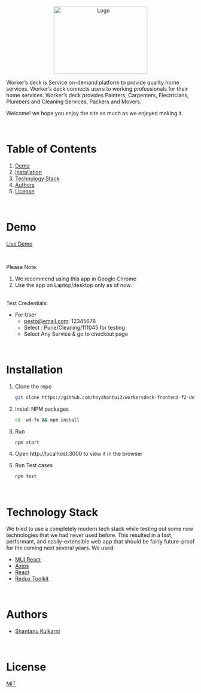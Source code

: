 <!-- PROJECT LOGO -->
<br />
<p align="center">
    <img src="https://i.ibb.co/YtWf7hG/wdlogo.png" alt="Logo" width="250" height="180" >
</p>
Worker’s deck is Service on-demand platform to provide quality home services.
Worker’s deck connects users to working professionals for their home services.
Worker’s deck provides Painters, Carpenters, Electricians, Plumbers and
Cleaning Services, Packers and Movers.


Welcome! we hope you enjoy the site as much as we enjoyed making it.
 
  
<!-- TABLE OF CONTENTS -->
<br/>

# Table of Contents

1. [Demo](#demo)
2. [Installation](#installation)
3. [Technology Stack](#technology-stack)
4. [Authors](#authors)
5. [License](#license)

<br/>

# Demo

[Live Demo](http://workersdeck-fe.s3-website.us-east-2.amazonaws.com/)

<br/>

Please Note:

1. We recommend using this app in Google Chrome
2. Use the app on Laptop/desktop only as of now.


<br/>
Test Credentials:

- For User
 	 - pesto@email.com: 12345678
 	 - Select : Pune/Cleaning/111045 for testing
     - Select Any Service & go to checkout page

<br/>

# Installation

1. Clone the repo
    ```sh
    git clone https://github.com/heyshantu13/workersdeck-frontend-f2-delta wd-fe
    ```

2. Install NPM packages
    ```sh
    cd  wd-fe && npm install
    ```
4. Run
    ```sh
    npm start
    ```
5. Open http://localhost:3000 to view it in the browser

6. Run Test cases
    ```sh
    npm test
    ```
<br/>

# Technology Stack

We tried to use a completely modern tech stack while testing out some new technologies that we had never used before. This resulted in a fast, performant, and easily-extensible web app that should be fairly future-proof for the coming next several years. We used:

- [MUI React](https://mui.com/)
- [Axios](https://axios-http.com/docs/intro)
- [React](https://reactjs.org/)
- [Redux Toolkit](https://redux.js.org/)

<br/>

# Authors

- [Shantanu Kulkarni](https://github.com/heyshantu13)

<br/>

# License

[MIT](https://opensource.org/licenses/MIT)
